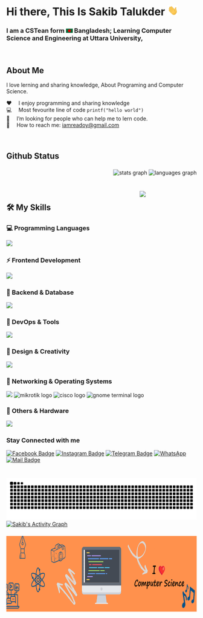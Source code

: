 # Hi there, This Is Sakib Talukder <img src="assets/hello.gif" width="28px" alt="hi">

### I am a CSTean form <img src="assets/bangladesh.png" width="18"/> Bangladesh; Learning Computer Science and Engineering at Uttara University,

<br/>

## About Me

I love lerning and sharing knowledge, About Programing and Computer Science.

:hearts: &emsp;I enjoy programming and sharing knowledge <br/>
:computer: &emsp;Most fevourite line of code `printf("hello world")` <br/>
🤔 &emsp;I’m looking for people who can help me to lern code.<br/>
:e-mail: &emsp;How to reach me: iamreadoy@gmail.com <br/>

<br/>
<h2 align="left">Github Status</h2>

###

<div align="right">
  <img src="https://github-readme-stats.vercel.app/api?username=sakibtalukqder&hide_title=false&hide_rank=false&show_icons=true&include_all_commits=true&count_private=true&disable_animations=false&theme=dark&locale=en&hide_border=false" height="177" alt="stats graph"  />
  <img src="https://github-readme-stats.vercel.app/api/top-langs?username=sakibtalukqder&locale=en&hide_title=false&layout=compact&card_width=320&langs_count=6&theme=dark&hide_border=false" height="177" alt="languages graph"  />
</div>

###

<br clear="both">

<img align="right" width="30%" src="https://avatars.githubusercontent.com/u/126917076?v=4"  />

###

<div align="left">

  <div align="left">

## 🛠️ My Skills

### 💻 Programming Languages  
<img src="https://skillicons.dev/icons?i=python,java,js,ts,c,cs" height="40" />

### ⚡ Frontend Development  
<img src="https://skillicons.dev/icons?i=html,css,react,nextjs,tailwind" height="40" />

### 🔧 Backend & Database  
<img src="https://skillicons.dev/icons?i=nodejs,express,mongodb,mysql,firebase" height="40" />

### 🚀 DevOps & Tools  
<img src="https://skillicons.dev/icons?i=docker,jenkins,githubactions,git,github,vscode" height="40" />

### 🎨 Design & Creativity  
<img src="https://skillicons.dev/icons?i=figma,ai,canva" height="40" />

### 📡 Networking & Operating Systems  
<img src="https://skillicons.dev/icons?i=linux,ubuntu" height="40" />  
<img src="https://cdn.simpleicons.org/mikrotik/FF6600" height="40" alt="mikrotik logo" /> 
<img src="https://cdn.simpleicons.org/cisco/1BA0D7" height="40" alt="cisco logo" />  
<img src="https://cdn.simpleicons.org/gnometerminal/241F31" height="40" alt="gnome terminal logo" />

### 🔬 Others & Hardware  
<img src="https://skillicons.dev/icons?i=arduino" height="40" />  

</div>

</div>

###

<div align="left">

### Stay Connected with me

[![Facebook Badge](https://img.shields.io/badge/Facebook-1877F2?style=for-the-badge&logo=facebook&logoColor=white)](https://www.facebook.com/sakibtalukqder)
[![Instagram Badge](https://img.shields.io/badge/Instagram-E4405F?style=for-the-badge&logo=instagram&logoColor=white)](https://www.instagram.com/sakibtalukqder)
[![Telegram Badge](https://img.shields.io/static/v1?message=Telegram&logo=telegram&label=&color=2CA5E0&logoColor=white&labelColor=&style=for-the-badge)](t.me/+8801799232910)
[![WhatsApp](https://img.shields.io/badge/WhatsApp-25D366?style=for-the-badge&logo=whatsapp&logoColor=white)](https://wa.me/<+8801799232910>)
[![Mail Badge](https://img.shields.io/badge/Gmail-D14836?style=for-the-badge&logo=gmail&logoColor=white)](mailto:sakibtalukqder07@gmail.com)

###

<br clear="both">

<img src="https://raw.githubusercontent.com/sakibtalukqder/sakibtalukqder/output/snake.svg" alt="Snake animation" />

<br>

<a href="https://github.com/ashutosh00710/github-readme-activity-graph">
  <img alt="Sakib's Activity Graph"
       src="https://github-readme-activity-graph.vercel.app/graph?username=sakibtalukqder&bg_color=1F222E&color=F8D866&line=F85D7F&point=FFFFFF&hide_border=true" />
</a>


###

<div align="center">
  <img height="200" src="./assets/banner.png"  />
</div>

